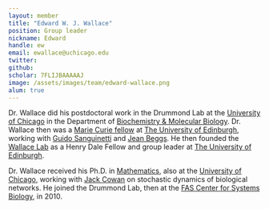 ```yaml
---
layout: member
title: "Edward W. J. Wallace"
position: Group leader
nickname: Edward
handle: ew
email: ewallace@uchicago.edu
twitter: 
github: 
scholar: 7FLIJBAAAAAJ
image: /assets/images/team/edward-wallace.png
alum: true
---
```

Dr. Wallace did his postdoctoral work in the Drummond Lab at the [University of Chicago] in the Department of [Biochemistry & Molecular Biology]. Dr. Wallace then was a [Marie Curie fellow](http://ec.europa.eu/research/mariecurieactions/) at [The University of Edinburgh](http://www.ed.ac.uk/home), working with [Guido Sanguinetti](http://homepages.inf.ed.ac.uk/gsanguin/) and [Jean Beggs](http://beggs.bio.ed.ac.uk/). He then founded the [Wallace Lab](https://ewallace.github.io/) as a Henry Dale Fellow and group leader at [The University of Edinburgh](http://www.ed.ac.uk/home).

Dr. Wallace received his Ph.D. in [Mathematics](UCMath), also at the [University of Chicago], working with [Jack Cowan](http://neuroscience.uchicago.edu/?p=neuro/profile&id=63) on stochastic dynamics of biological networks. He joined the Drummond Lab, then at the [FAS Center for Systems Biology](http://sysbio.harvard.edu/home), in 2010.

[Biochemistry & Molecular Biology]: http://bmb.uchospitals.edu
[Department of Human Genetics]: http://genes.uchicago.edu
[UCMath]: http://math.uchicago.edu/
[University of Chicago]: http://www.uchicago.edu

 


